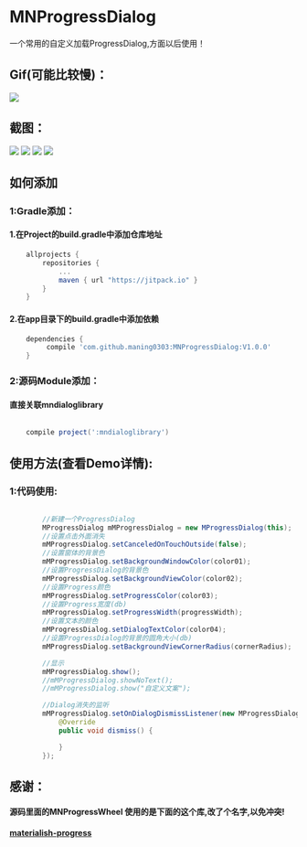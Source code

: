 # MNProgressDialog
一个常用的自定义加载ProgressDialog,方面以后使用！

## Gif(可能比较慢)：
![](https://github.com/maning0303/MNProgressDialog/raw/master/screenshots/MN_ProgressDialog.png)

## 截图：
![](https://github.com/maning0303/MNProgressDialog/raw/master/screenshots/MN_ProgressDialog_Screenshot_001.png)
![](https://github.com/maning0303/MNProgressDialog/raw/master/screenshots/MN_ProgressDialog_Screenshot_003.png)
![](https://github.com/maning0303/MNProgressDialog/raw/master/screenshots/MN_ProgressDialog_Screenshot_002.png)
![](https://github.com/maning0303/MNProgressDialog/raw/master/screenshots/MN_ProgressDialog_Screenshot_004.png)


## 如何添加
### 1:Gradle添加：
#### 1.在Project的build.gradle中添加仓库地址

``` gradle
	allprojects {
		repositories {
			...
			maven { url "https://jitpack.io" }
		}
	}
```

#### 2.在app目录下的build.gradle中添加依赖
``` gradle
	dependencies {
	     compile 'com.github.maning0303:MNProgressDialog:V1.0.0'
	}
```

### 2:源码Module添加：
#### 直接关联mndialoglibrary

``` gradle

	compile project(':mndialoglibrary')

```


## 使用方法(查看Demo详情):

### 1:代码使用:
``` java

        //新建一个ProgressDialog
        MProgressDialog mMProgressDialog = new MProgressDialog(this);
        //设置点击外面消失
        mMProgressDialog.setCanceledOnTouchOutside(false);
        //设置窗体的背景色
        mMProgressDialog.setBackgroundWindowColor(color01);
        //设置ProgressDialog的背景色
        mMProgressDialog.setBackgroundViewColor(color02);
        //设置Progress颜色
        mMProgressDialog.setProgressColor(color03);
        //设置Progress宽度(db)
        mMProgressDialog.setProgressWidth(progressWidth);
        //设置文本的颜色
        mMProgressDialog.setDialogTextColor(color04);
        //设置ProgressDialog的背景的圆角大小(db)
        mMProgressDialog.setBackgroundViewCornerRadius(cornerRadius);

        //显示
        mMProgressDialog.show();
        //mMProgressDialog.showNoText();
        //mMProgressDialog.show("自定义文案");

        //Dialog消失的监听
        mMProgressDialog.setOnDialogDismissListener(new MProgressDialog.OnDialogDismissListener() {
            @Override
            public void dismiss() {

            }
        });

```

## 感谢：
#### 源码里面的MNProgressWheel 使用的是下面的这个库,改了个名字,以免冲突!
#### [materialish-progress](https://github.com/pnikosis/materialish-progress)
